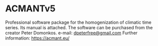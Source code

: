 # ACMANTv5
Professional software package for the homogenization of climatic time series. Its manual is attached.
The software can be purchased from the creator Peter Domonkos.
e-mail: dpeterfree@gmail.com
Further information: https://acmant.eu/


